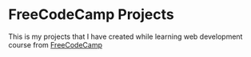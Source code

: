# FreeCodeCamp Projects
This is my projects that I have created while learning web development course from [FreeCodeCamp](https://www.freecodecamp.org/)
